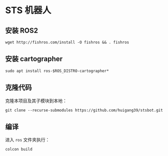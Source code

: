 # STS 机器人

## 安装 ROS2

```shell
wget http://fishros.com/install -O fishros && . fishros
```

## 安装 cartographer

```shell
sudo apt install ros-$ROS_DISTRO-cartographer*
```

## 克隆代码
克隆本项目及其子模块到本地：

```shell
git clone --recurse-submodules https://github.com/huigang39/stsbot.git
```

## 编译

进入 `ros` 文件夹执行：

```shell
colcon build
```
